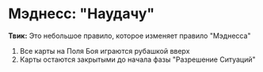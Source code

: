# Мэднесс: "Наудачу"

**Твик:** Это небольшое правило, которое изменяет правило "Мэднесса"

1. Все карты на Поля Боя играются рубашкой вверх
2. Карты остаются закрытыми до начала фазы "Разрешение Ситуаций"
